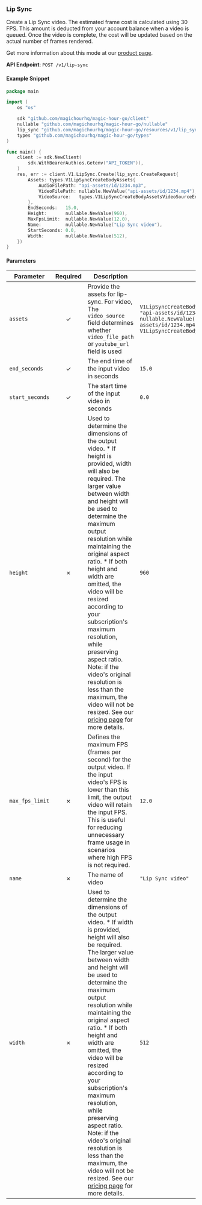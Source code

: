 
### Lip Sync <a name="create"></a>

Create a Lip Sync video. The estimated frame cost is calculated using 30 FPS. This amount is deducted from your account balance when a video is queued. Once the video is complete, the cost will be updated based on the actual number of frames rendered.
  
Get more information about this mode at our [product page](/products/lip-sync).
  

**API Endpoint**: `POST /v1/lip-sync`

#### Example Snippet

```go
package main

import (
	os "os"

	sdk "github.com/magichourhq/magic-hour-go/client"
	nullable "github.com/magichourhq/magic-hour-go/nullable"
	lip_sync "github.com/magichourhq/magic-hour-go/resources/v1/lip_sync"
	types "github.com/magichourhq/magic-hour-go/types"
)

func main() {
	client := sdk.NewClient(
		sdk.WithBearerAuth(os.Getenv("API_TOKEN")),
	)
	res, err := client.V1.LipSync.Create(lip_sync.CreateRequest{
		Assets: types.V1LipSyncCreateBodyAssets{
			AudioFilePath: "api-assets/id/1234.mp3",
			VideoFilePath: nullable.NewValue("api-assets/id/1234.mp4"),
			VideoSource:   types.V1LipSyncCreateBodyAssetsVideoSourceEnumFile,
		},
		EndSeconds:   15.0,
		Height:       nullable.NewValue(960),
		MaxFpsLimit:  nullable.NewValue(12.0),
		Name:         nullable.NewValue("Lip Sync video"),
		StartSeconds: 0.0,
		Width:        nullable.NewValue(512),
	})
}

```

#### Parameters

| Parameter | Required | Description | Example |
|-----------|:--------:|-------------|--------|
| `assets` | ✓ | Provide the assets for lip-sync. For video, The `video_source` field determines whether `video_file_path` or `youtube_url` field is used | `V1LipSyncCreateBodyAssets {AudioFilePath: "api-assets/id/1234.mp3",VideoFilePath: nullable.NewValue("api-assets/id/1234.mp4"),VideoSource: V1LipSyncCreateBodyAssetsVideoSourceEnumFile,}` |
| `end_seconds` | ✓ | The end time of the input video in seconds | `15.0` |
| `start_seconds` | ✓ | The start time of the input video in seconds | `0.0` |
| `height` | ✗ | Used to determine the dimensions of the output video.     * If height is provided, width will also be required. The larger value between width and height will be used to determine the maximum output resolution while maintaining the original aspect ratio. * If both height and width are omitted, the video will be resized according to your subscription's maximum resolution, while preserving aspect ratio.  Note: if the video's original resolution is less than the maximum, the video will not be resized.  See our [pricing page](https://magichour.ai/pricing) for more details. | `960` |
| `max_fps_limit` | ✗ | Defines the maximum FPS (frames per second) for the output video. If the input video's FPS is lower than this limit, the output video will retain the input FPS. This is useful for reducing unnecessary frame usage in scenarios where high FPS is not required. | `12.0` |
| `name` | ✗ | The name of video | `"Lip Sync video"` |
| `width` | ✗ | Used to determine the dimensions of the output video.     * If width is provided, height will also be required. The larger value between width and height will be used to determine the maximum output resolution while maintaining the original aspect ratio. * If both height and width are omitted, the video will be resized according to your subscription's maximum resolution, while preserving aspect ratio.  Note: if the video's original resolution is less than the maximum, the video will not be resized.  See our [pricing page](https://magichour.ai/pricing) for more details. | `512` |
